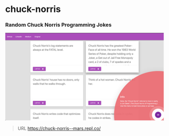 # chuck-norris
### Random Chuck Norris Programming Jokes

<img src="https://github.com/MartinsOnuoha/chuck-norris/blob/master/img/screen.png" alt="">

> URL https://chuck-norris--mars.repl.co/

